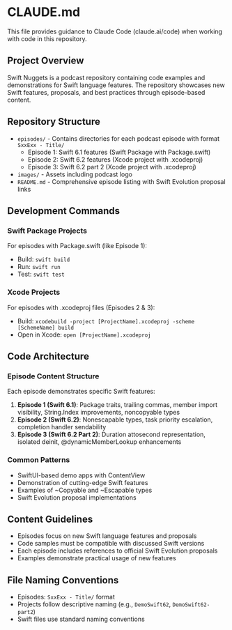 # CLAUDE.md

This file provides guidance to Claude Code (claude.ai/code) when working with code in this repository.

## Project Overview

Swift Nuggets is a podcast repository containing code examples and demonstrations for Swift language features. The repository showcases new Swift features, proposals, and best practices through episode-based content.

## Repository Structure

- `episodes/` - Contains directories for each podcast episode with format `SxxExx - Title/`
  - Episode 1: Swift 6.1 features (Swift Package with Package.swift)
  - Episode 2: Swift 6.2 features (Xcode project with .xcodeproj)
  - Episode 3: Swift 6.2 part 2 (Xcode project with .xcodeproj)
- `images/` - Assets including podcast logo
- `README.md` - Comprehensive episode listing with Swift Evolution proposal links

## Development Commands

### Swift Package Projects
For episodes with Package.swift (like Episode 1):
- Build: `swift build`
- Run: `swift run`
- Test: `swift test`

### Xcode Projects
For episodes with .xcodeproj files (Episodes 2 & 3):
- Build: `xcodebuild -project [ProjectName].xcodeproj -scheme [SchemeName] build`
- Open in Xcode: `open [ProjectName].xcodeproj`

## Code Architecture

### Episode Content Structure
Each episode demonstrates specific Swift features:

1. **Episode 1 (Swift 6.1)**: Package traits, trailing commas, member import visibility, String.Index improvements, noncopyable types
2. **Episode 2 (Swift 6.2)**: Nonescapable types, task priority escalation, completion handler sendability
3. **Episode 3 (Swift 6.2 Part 2)**: Duration attosecond representation, isolated deinit, @dynamicMemberLookup enhancements

### Common Patterns
- SwiftUI-based demo apps with ContentView
- Demonstration of cutting-edge Swift features
- Examples of ~Copyable and ~Escapable types
- Swift Evolution proposal implementations

## Content Guidelines

- Episodes focus on new Swift language features and proposals
- Code samples must be compatible with discussed Swift versions
- Each episode includes references to official Swift Evolution proposals
- Examples demonstrate practical usage of new features

## File Naming Conventions

- Episodes: `SxxExx - Title/` format
- Projects follow descriptive naming (e.g., `DemoSwift62`, `DemoSwift62-part2`)
- Swift files use standard naming conventions
